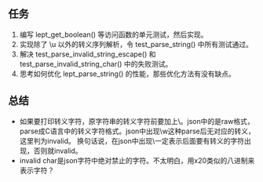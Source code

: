 ## 任务
1. 编写 lept_get_boolean() 等访问函数的单元测试，然后实现。
2. 实现除了 \u 以外的转义序列解析，令 test_parse_string() 中所有测试通过。
3. 解决 test_parse_invalid_string_escape() 和 test_parse_invalid_string_char() 中的失败测试。
4. 思考如何优化 lept_parse_string() 的性能，那些优化方法有没有缺点。

## 总结
+ 如果要打印转义字符，原字符串的转义字符前要加上\\。json中的是raw格式，parse成C语言中的转义字符格式。json中出现\\w这种parse后无对应的转义，这里判为invalid。
换句话说，在json中出现\\一定表示后面要有转义的字符出现，否则就invalid。
+ invalid char是json字符中绝对禁止的字符。不太明白，用x20类似的八进制来表示字符？